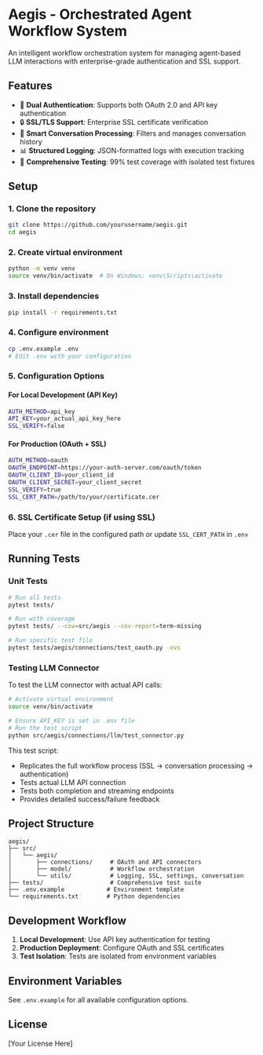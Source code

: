 # Aegis - Orchestrated Agent Workflow System

An intelligent workflow orchestration system for managing agent-based LLM interactions with enterprise-grade authentication and SSL support.

## Features

- 🔐 **Dual Authentication**: Supports both OAuth 2.0 and API key authentication
- 🔒 **SSL/TLS Support**: Enterprise SSL certificate verification
- 🎯 **Smart Conversation Processing**: Filters and manages conversation history
- 📊 **Structured Logging**: JSON-formatted logs with execution tracking
- 🧪 **Comprehensive Testing**: 99% test coverage with isolated test fixtures

## Setup

### 1. Clone the repository
```bash
git clone https://github.com/yourusername/aegis.git
cd aegis
```

### 2. Create virtual environment
```bash
python -m venv venv
source venv/bin/activate  # On Windows: venv\Scripts\activate
```

### 3. Install dependencies
```bash
pip install -r requirements.txt
```

### 4. Configure environment
```bash
cp .env.example .env
# Edit .env with your configuration
```

### 5. Configuration Options

#### For Local Development (API Key)
```bash
AUTH_METHOD=api_key
API_KEY=your_actual_api_key_here
SSL_VERIFY=false
```

#### For Production (OAuth + SSL)
```bash
AUTH_METHOD=oauth
OAUTH_ENDPOINT=https://your-auth-server.com/oauth/token
OAUTH_CLIENT_ID=your_client_id
OAUTH_CLIENT_SECRET=your_client_secret
SSL_VERIFY=true
SSL_CERT_PATH=/path/to/your/certificate.cer
```

### 6. SSL Certificate Setup (if using SSL)
Place your `.cer` file in the configured path or update `SSL_CERT_PATH` in `.env`

## Running Tests

### Unit Tests
```bash
# Run all tests
pytest tests/

# Run with coverage
pytest tests/ --cov=src/aegis --cov-report=term-missing

# Run specific test file
pytest tests/aegis/connections/test_oauth.py -xvs
```

### Testing LLM Connector
To test the LLM connector with actual API calls:

```bash
# Activate virtual environment
source venv/bin/activate

# Ensure API_KEY is set in .env file
# Run the test script
python src/aegis/connections/llm/test_connector.py
```

This test script:
- Replicates the full workflow process (SSL → conversation processing → authentication)
- Tests actual LLM API connection
- Tests both completion and streaming endpoints
- Provides detailed success/failure feedback

## Project Structure

```
aegis/
├── src/
│   └── aegis/
│       ├── connections/     # OAuth and API connectors
│       ├── model/           # Workflow orchestration
│       └── utils/           # Logging, SSL, settings, conversation
├── tests/                   # Comprehensive test suite
├── .env.example            # Environment template
└── requirements.txt        # Python dependencies
```

## Development Workflow

1. **Local Development**: Use API key authentication for testing
2. **Production Deployment**: Configure OAuth and SSL certificates
3. **Test Isolation**: Tests are isolated from environment variables

## Environment Variables

See `.env.example` for all available configuration options.

## License

[Your License Here]